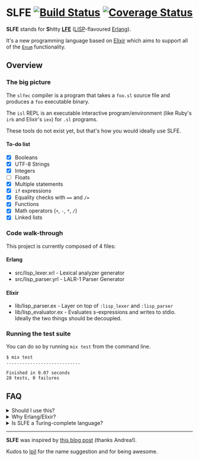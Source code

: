 # SLFE [![Build Status](https://travis-ci.org/simonewebdesign/slfe.svg?branch=master)](https://travis-ci.org/simonewebdesign/slfe) [![Coverage Status](https://coveralls.io/repos/github/simonewebdesign/slfe/badge.svg?branch=master)](https://coveralls.io/github/simonewebdesign/slfe?branch=master)

**SLFE** stands for **S**hitty [**LFE**](http://lfe.io/) ([LISP](https://www.common-lisp.net/)-flavoured [Erlang](http://www.erlang.org/)).

It's a new programming language based on [Elixir](https://github.com/elixir-lang/elixir) which aims to support all of the [`Enum`](http://elixir-lang.org/docs/stable/elixir/Enum.html) functionality.

## Overview

### The big picture

The `slfec` compiler is a program that takes a `foo.sl` source file and produces a `foo` executable binary.

The `isl` REPL is an executable interactive program/environment (like Ruby's `irb` and Elixir's `iex`) for `.sl` programs.

These tools do not exist yet, but that's how you would ideally use SLFE.

#### To-do list

- [x] Booleans
- [x] UTF-8 Strings
- [x] Integers
- [ ] Floats
- [x] Multiple statements
- [x] `if` expressions
- [x] Equality checks with `==` and `/=`
- [x] Functions
- [x] Math operators (`+`, `-`, `*`, `/`)
- [x] Linked lists

### Code walk-through

This project is currently composed of 4 files:

#### Erlang

- src/lisp_lexer.xrl - Lexical analyzer generator
- src/lisp_parser.yrl - LALR-1 Parser Generator

#### Elixir

- lib/lisp_parser.ex - Layer on top of `:lisp_lexer` and `:lisp_parser`
- lib/lisp_evaluator.ex - Evaluates s-expressions and writes to stdio. Ideally the two things should be decoupled.

### Running the test suite

You can do so by running `mix test` from the command line.

    $ mix test
    ............................

    Finished in 0.07 seconds
    28 tests, 0 failures


## FAQ

<details>
  <summary>Should I use this?</summary>

Probably not. This is actually just an experiment, so I wouldn't recommend people using it to build actual programs. But feel free to use it anyway if you want.
</details>

<details>
  <summary>Why Erlang/Elixir?</summary>

[`leex`](http://erlang.org/doc/man/leex.html) and [`yecc`](http://erlang.org/doc/man/yecc.html) are the powerful Erlang alternatives to [`lex`](http://en.wikipedia.org/wiki/Lex_(software)) and [`yacc`](https://en.wikipedia.org/wiki/Yacc). I like Erlang, and Elixir is pretty rad too. So why not?
</details>

<details>
  <summary>Is SLFE a Turing-complete language?</summary>

Yeah, I guess.
</details>

---

**SLFE** was inspired by [this blog post](http://andrealeopardi.com/posts/tokenizing-and-parsing-in-elixir-using-leex-and-yecc/) (thanks Andrea!).

Kudos to [lpil](https://github.com/lpil) for the name suggestion and for being awesome.
